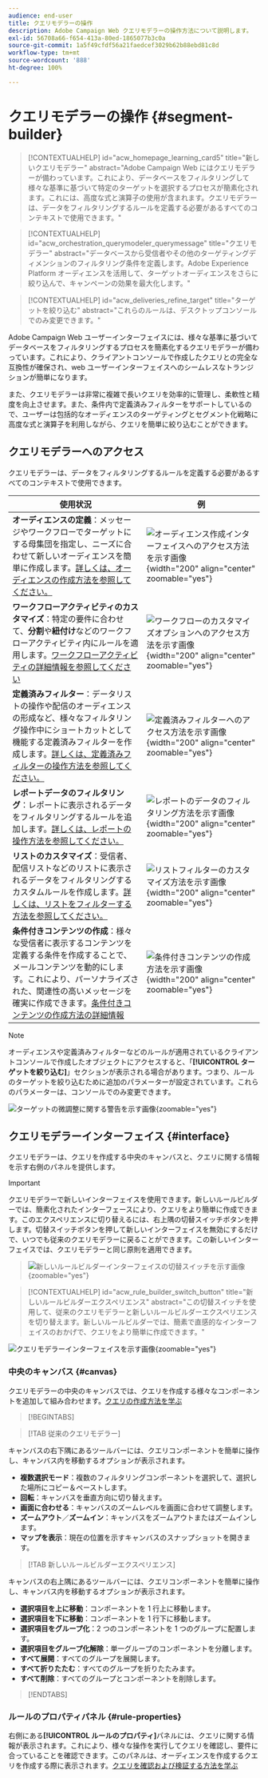 ```yaml
---
audience: end-user
title: クエリモデラーの操作
description: Adobe Campaign Web クエリモデラーの操作方法について説明します。
exl-id: 56708a66-f654-413a-80ed-1865077b3c0a
source-git-commit: 1a5f49cfdf56a21faedcef3029b62b88ebd81c8d
workflow-type: tm+mt
source-wordcount: '888'
ht-degree: 100%

---
```


# クエリモデラーの操作 {#segment-builder}

>[!CONTEXTUALHELP]
>id="acw_homepage_learning_card5"
>title="新しいクエリモデラー"
>abstract="Adobe Campaign Web にはクエリモデラーが備わっています。これにより、データベースをフィルタリングして様々な基準に基づいて特定のターゲットを選択するプロセスが簡素化されます。これには、高度な式と演算子の使用が含まれます。クエリモデラーは、データをフィルタリングするルールを定義する必要があるすべてのコンテキストで使用できます。"

>[!CONTEXTUALHELP]
>id="acw_orchestration_querymodeler_querymessage"
>title="クエリモデラー"
>abstract="データベースから受信者やその他のターゲティングディメンションのフィルタリング条件を定義します。Adobe Experience Platform オーディエンスを活用して、ターゲットオーディエンスをさらに絞り込んで、キャンペーンの効果を最大化します。"

>[!CONTEXTUALHELP]
>id="acw_deliveries_refine_target"
>title="ターゲットを絞り込む"
>abstract="これらのルールは、デスクトップコンソールでのみ変更できます。"

Adobe Campaign Web ユーザーインターフェイスには、様々な基準に基づいてデータベースをフィルタリングするプロセスを簡素化するクエリモデラーが備わっています。これにより、クライアントコンソールで作成したクエリとの完全な互換性が確保され、web ユーザーインターフェイスへのシームレスなトランジションが簡単になります。

また、クエリモデラーは非常に複雑で長いクエリを効率的に管理し、柔軟性と精度を向上させます。また、条件内で定義済みフィルターをサポートしているので、ユーザーは包括的なオーディエンスのターゲティングとセグメント化戦略に高度な式と演算子を利用しながら、クエリを簡単に絞り込むことができます。

## クエリモデラーへのアクセス

クエリモデラーは、データをフィルタリングするルールを定義する必要があるすべてのコンテキストで使用できます。

| 使用状況 | 例 |
|  ---  |  ---  |
| **オーディエンスの定義**：メッセージやワークフローでターゲットにする母集団を指定し、ニーズに合わせて新しいオーディエンスを簡単に作成します。[詳しくは、オーディエンスの作成方法を参照してください。](../audience/one-time-audience.md) | ![オーディエンス作成インターフェイスへのアクセス方法を示す画像](assets/access-audience.png){width="200" align="center" zoomable="yes"} |
| **ワークフローアクティビティのカスタマイズ**：特定の要件に合わせて、**分割**&#x200B;や&#x200B;**紐付け**&#x200B;などのワークフローアクティビティ内にルールを適用します。[ワークフローアクティビティの詳細情報を参照してください](../workflows/activities/about-activities.md) | ![ワークフローのカスタマイズオプションへのアクセス方法を示す画像](assets/access-workflow.png){width="200" align="center" zoomable="yes"} |
| **定義済みフィルター**：データリストの操作や配信のオーディエンスの形成など、様々なフィルタリング操作中にショートカットとして機能する定義済みフィルターを作成します。[詳しくは、定義済みフィルターの操作方法を参照してください。](../get-started/predefined-filters.md) | ![定義済みフィルターへのアクセス方法を示す画像](assets/access-predefined-filter.png){width="200" align="center" zoomable="yes"} |
| **レポートデータのフィルタリング**：レポートに表示されるデータをフィルタリングするルールを追加します。[詳しくは、レポートの操作方法を参照してください。](../reporting/gs-reports.md) | ![レポートのデータのフィルタリング方法を示す画像](assets/access-reports.png){width="200" align="center" zoomable="yes"} |
| **リストのカスタマイズ**：受信者、配信リストなどのリストに表示されるデータをフィルタリングするカスタムルールを作成します。[詳しくは、リストをフィルターする方法を参照してください。](../get-started/list-filters.md#list-built-in-filters) | ![リストフィルターのカスタマイズ方法を示す画像](assets/access-lists.png){width="200" align="center" zoomable="yes"} |
| **条件付きコンテンツの作成**：様々な受信者に表示するコンテンツを定義する条件を作成することで、メールコンテンツを動的にします。これにより、パーソナライズされた、関連性の高いメッセージを確実に作成できます。[条件付きコンテンツの作成方法の詳細情報](../personalization/conditions.md) | ![条件付きコンテンツの作成方法を示す画像](assets/conditional-content.png){width="200" align="center" zoomable="yes"} |

>[!NOTE]
>
>オーディエンスや定義済みフィルターなどのルールが適用されているクライアントコンソールで作成したオブジェクトにアクセスすると、「**[!UICONTROL ターゲットを絞り込む]**」セクションが表示される場合があります。つまり、ルールのターゲットを絞り込むために追加のパラメーターが設定されています。これらのパラメーターは、コンソールでのみ変更できます。
>
>![ターゲットの微調整に関する警告を示す画像](assets/target-warning.png){zoomable="yes"}

## クエリモデラーインターフェイス {#interface}

クエリモデラーは、クエリを作成する中央のキャンバスと、クエリに関する情報を示す右側のパネルを提供します。

>[!IMPORTANT]
>
>クエリモデラーで新しいインターフェイスを使用できます。新しいルールビルダーでは、簡素化されたインターフェースにより、クエリをより簡単に作成できます。このエクスペリエンスに切り替えるには、右上隅の切替スイッチボタンを押します。切替スイッチボタンを押して新しいインターフェイスを無効にするだけで、いつでも従来のクエリモデラーに戻ることができます。この新しいインターフェイスでは、クエリモデラーと同じ原則を適用できます。
>>![新しいルールビルダーインターフェイスの切替スイッチを示す画像](assets/query-modeler-toggle.png){zoomable="yes"}


>[!CONTEXTUALHELP]
>id="acw_rule_builder_switch_button"
>title="新しいルールビルダーエクスペリエンス"
>abstract="この切替スイッチを使用して、従来のクエリモデラーと新しいルールビルダーエクスペリエンスを切り替えます。新しいルールビルダーでは、簡素で直感的なインターフェイスのおかげで、クエリをより簡単に作成できます。"

![クエリモデラーインターフェイスを示す画像](assets/query-interface.png){zoomable="yes"}

### 中央のキャンバス {#canvas}

クエリモデラーの中央のキャンバスでは、クエリを作成する様々なコンポーネントを追加して組み合わせます。[クエリの作成方法を学ぶ](build-query.md)

>[!BEGINTABS]

>[!TAB 従来のクエリモデラー]

キャンバスの右下隅にあるツールバーには、クエリコンポーネントを簡単に操作し、キャンバス内を移動するオプションが表示されます。

* **複数選択モード**：複数のフィルタリングコンポーネントを選択して、選択した場所にコピー＆ペーストします。
* **回転**：キャンバスを垂直方向に切り替えます。
* **画面に合わせる**：キャンバスのズームレベルを画面に合わせて調整します。
* **ズームアウト**／**ズームイン**：キャンバスをズームアウトまたはズームインします。
* **マップを表示**：現在の位置を示すキャンバスのスナップショットを開きます。

>[!TAB 新しいルールビルダーエクスペリエンス]

キャンバスの右上隅にあるツールバーには、クエリコンポーネントを簡単に操作し、キャンバス内を移動するオプションが表示されます。

* **選択項目を上に移動**：コンポーネントを 1 行上に移動します。
* **選択項目を下に移動**：コンポーネントを 1 行下に移動します。
* **選択項目をグループ化**：2 つのコンポーネントを 1 つのグループに配置します。
* **選択項目をグループ化解除**：単一グループのコンポーネントを分離します。
* **すべて展開**：すべてのグループを展開します。
* **すべて折りたたむ**：すべてのグループを折りたたみます。
* **すべて削除**：すべてのグループとコンポーネントを削除します。

>[!ENDTABS]

### ルールのプロパティパネル {#rule-properties}

右側にある&#x200B;**[!UICONTROL ルールのプロパティ]**&#x200B;パネルには、クエリに関する情報が表示されます。これにより、様々な操作を実行してクエリを確認し、要件に合っていることを確認できます。このパネルは、オーディエンスを作成するクエリを作成する際に表示されます。[クエリを確認および検証する方法を学ぶ](build-query.md#check-and-validate-your-query)
